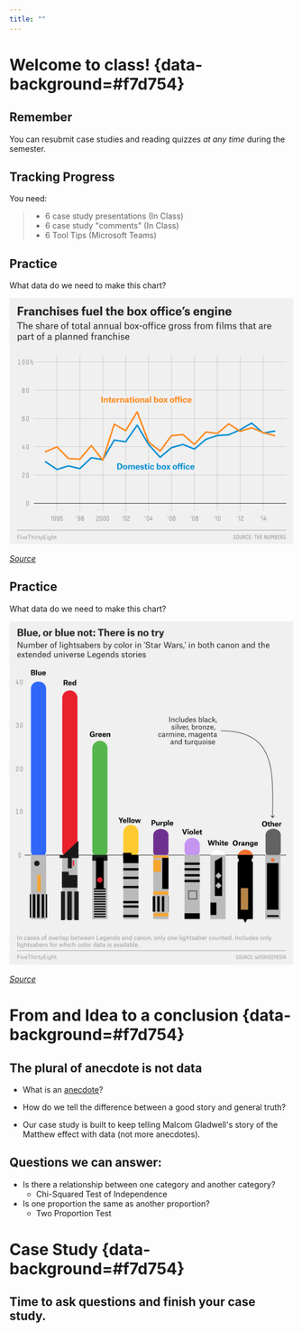 ```yaml
---
title: ""
---
```


# Welcome to class! {data-background=#f7d754}

## Remember

You can resubmit case studies and reading quizzes *at any time* during the semester.

## Tracking Progress

You need:

> - 6 case study presentations (In Class)
> - 6 case study "comments" (In Class)
> - 6 Tool Tips (Microsoft Teams)

## Practice

What data do we need to make this chart?

![](images/tidydata/hickey-starwars-21.png)

[*Source*](https://fivethirtyeight.com/features/star-wars-killed-a-universe-to-save-the-galaxy/)

## Practice 

What data do we need to make this chart?

![](images/tidydata/hickey-starwarssabers-2.png)

[*Source*](https://fivethirtyeight.com/features/every-color-of-every-lightsaber-in-star-wars-in-one-chart/)

# From and Idea to a conclusion {data-background=#f7d754}

## The plural of anecdote is not data

- What is an [anecdote](https://www.google.com/search?q=anecdote&oq=anecdote&aqs=chrome..69i57j69i60.1926j0j4&sourceid=chrome&ie=UTF-8)?

- How do we tell the difference between a good story and general truth?

- Our case study is built to keep telling Malcom Gladwell's story of the Matthew effect with data (not more anecdotes).

## Questions we can answer:

- Is there a relationship between one category and another category?
  - Chi-Squared Test of Independence
- Is one proportion the same as another proportion?
  - Two Proportion Test

# Case Study {data-background=#f7d754}

## Time to ask questions and finish your case study.
